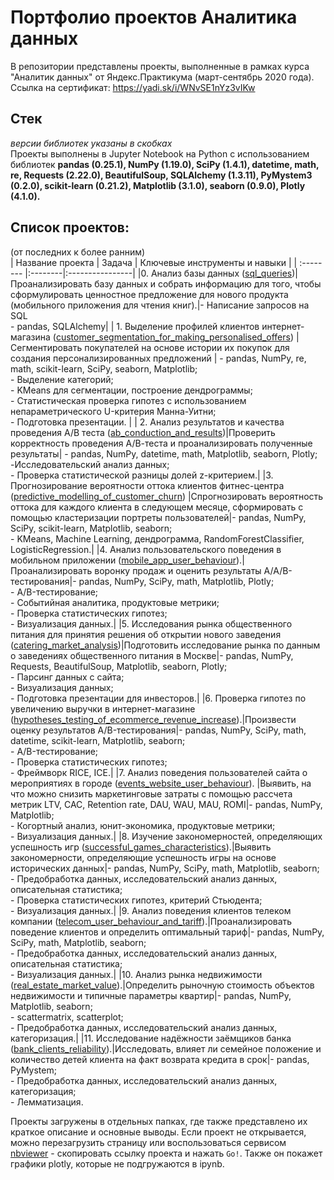 # Портфолио проектов Аналитика данных
В репозитории представлены проекты, выполненные в рамках курса "Аналитик данных" от Яндекс.Практикума (март-сентябрь 2020 года).<br>
Ссылка на сертификат: https://yadi.sk/i/WNvSE1nYz3vIKw<br>

## Стек<br>
*версии библиотек указаны в скобках*<br>
Проекты выполнены в Jupyter Notebook на Python с использованием библиотек **pandas (0.25.1), NumPy (1.19.0), SciPy (1.4.1), datetime, math, re, Requests (2.22.0), BeautifulSoup, SQLAlchemy (1.3.11), PyMystem3 (0.2.0), scikit-learn (0.21.2), Matplotlib (3.1.0), seaborn (0.9.0), Plotly (4.1.0).**

## Список проектов:<br>
(от последних к более ранним)<br>
| Название проекта | Задача | Ключевые инструменты и навыки |
| :-------- |:--------|:----------------|
|0. Анализ базы данных ([sql_queries]())| Проанализировать базу данных и собрать информацию для того, чтобы сформулировать ценностное предложение для нового продукта (мобильного приложения для чтения книг).|- Написание запросов на SQL <br> - pandas, SQLAlchemy|
| 1. Выделение профилей клиентов интернет-магазина ([customer_segmentation_for_making_personalised_offers](https://github.com/DariaStaroff/data_analytics_projects_rus/tree/main/customer_segmentation_for_making_personalised_offers)) | Сегментировать покупателей на основе истории их покупок для создания персонализированных предложений  | - pandas, NumPy, re, math, scikit-learn, SciPy, seaborn, Matplotlib; <br> - Выделение категорий;  <br> - KMeans для сегментации, построение дендрограммы; <br> - Статистическая проверка гипотез с использованием непараметрического U-критерия Манна-Уитни; <br> - Подготовка презентации. |
| 2. Анализ результатов и качества проведения А/В теста ([ab_conduction_and_results](https://github.com/DariaStaroff/data_analytics_projects_rus/tree/main/ab_conduction_and_results))|Проверить корректность проведения А/В-теста и проанализировать полученные результаты| - pandas, NumPy, datetime, math, Matplotlib, seaborn, Plotly; <br> -Исследовательский анализ данных; <br> - Проверка статистической разницы долей z-критерием.|
|3. Прогнозирование вероятности оттока клиентов фитнес-центра ([predictive_modelling_of_customer_churn](https://github.com/DariaStaroff/data_analytics_projects_rus/tree/main/predictive_modelling_of_customer_churn)) |Спрогнозировать вероятность оттока для каждого клиента в следующем месяце, сформировать с помощью кластеризации портреты пользователей|- pandas, NumPy, SciPy, scikit-learn, Matplotlib, seaborn; <br> - KMeans, Machine Learning, дендрограмма, RandomForestClassifier, LogisticRegression.|
|4. Анализ пользовательского поведения в мобильном приложении ([mobile_app_user_behaviour](https://github.com/DariaStaroff/data_analytics_projects_rus/tree/main/mobile_app_user_behaviour)).|Проанализировать воронку продаж и оценить результаты A/A/B-тестирования|- pandas, NumPy, SciPy, math, Matplotlib, Plotly; <br> - A/B-тестирование; <br> - Событийная аналитика, продуктовые метрики;  <br> - Проверка статистических гипотез; <br> - Визуализация данных.|
|5. Исследования рынка общественного питания для принятия решения об открытии нового заведения ([catering_market_analysis](https://github.com/DariaStaroff/data_analytics_projects_rus/tree/main/catering_market_analysis))|Подготовить исследование рынка по данным о заведениях общественного питания в Москве|- pandas, NumPy, Requests, BeautifulSoup, Matplotlib, seaborn, Plotly; <br> - Парсинг данных с сайта; <br> - Визуализация данных; <br> - Подготовка презентации для инвесторов.|
|6. Проверка гипотез по увеличению выручки в интернет-магазине ([hypotheses_testing_of_ecommerce_revenue_increase](https://github.com/DariaStaroff/data_analytics_projects_rus/tree/main/hypotheses_testing_of_ecommerce_revenue_increase)).|Произвести оценку результатов A/B-тестирования|- pandas, NumPy, SciPy, math, datetime, scikit-learn, Matplotlib, seaborn; <br> - A/B-тестирование;  <br> - Проверка статистических гипотез; <br> - Фреймворк RICE, ICE.|
|7. Анализ поведения пользователей сайта о мероприятиях в городе ([events_website_user_behaviour](https://github.com/DariaStaroff/data_analytics_projects_rus/tree/main/events_website_user_behaviour)). |Выявить, на что можно снизить маркетинговые затраты с помощью  рассчета метрик LTV, CAC, Retention rate, DAU, WAU, MAU, ROMI|- pandas, NumPy, Matplotlib; <br> - Когортный анализ, юнит-экономика, продуктовые метрики; <br> - Визуализация данных.|
|8. Изучение закономерностей, определяющих успешность игр ([successful_games_characteristics](https://github.com/DariaStaroff/data_analytics_projects_rus/tree/main/successful_games_characteristics)).|Выявить закономерности, определяющие успешность игры на основе исторических данных|- pandas, NumPy, SciPy, math, Matplotlib, seaborn; <br> - Предобработка данных, исследовательский анализ данных, описательная статистика; <br> - Проверка статистических гипотез, критерий Стьюдента; <br> - Визуализация данных.|
|9. Анализ поведения клиентов телеком компании ([telecom_user_behaviour_and_tariff](https://github.com/DariaStaroff/data_analytics_projects_rus/tree/main/telecom_user_behaviour_and_tariff)).|Проанализировать поведение клиентов и определить  оптимальный тариф|- pandas, NumPy, SciPy, math, Matplotlib, seaborn; <br> - Предобработка данных, исследовательский анализ данных, описательная статистика; <br> - Визуализация данных.|
|10. Анализ рынка недвижимости ([real_estate_market_value](https://github.com/DariaStaroff/data_analytics_projects_rus/tree/main/real_estate_market_value)).|Определить рыночную стоимость объектов недвижимости и типичные параметры квартир|- pandas, NumPy, Matplotlib, seaborn; <br> -  scattermatrix, scatterplot; <br> - Предобработка данных, исследовательский анализ данных, категоризация.|
|11. Исследование надёжности заёмщиков банка ([bank_clients_reliability](https://github.com/DariaStaroff/data_analytics_projects_rus/tree/main/bank_clients_reliability)).|Исследовать, влияет ли семейное положение и количество детей клиента на факт возврата кредита в срок|- pandas, PyMystem; <br> - Предобработка данных, исследовательский анализ данных, категоризация; <br> - Лемматизация.

Проекты загружены в отдельных папках, где также представлено их краткое описание и основные выводы. Если проект не открывается, можно перезагрузить страницу или воспользоваться сервисом [nbviewer](https://nbviewer.jupyter.org/) - скопировать ссылку проекта и нажать `Go!`. Также он покажет графики plotly, которые не подгружаются в ipynb. 
